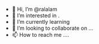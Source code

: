 - 👋 Hi, I’m @ralalam 
- 👀 I’m interested in .
- 🌱 I’m currently learning
- 💞️ I’m looking to collaborate on ...
- 📫 How to reach me ....

<!---
ralalam/ralalam is a ✨ special ✨ repository because its `README.md` (this file) appears on your GitHub profile.
You can click the Preview link to take a look at your changes.
--->
